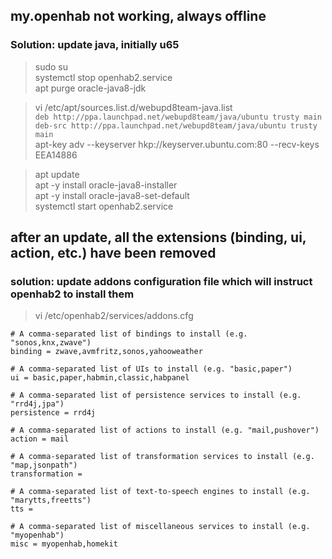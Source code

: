 ## my.openhab not working, always offline
### Solution: update java, initially u65
> sudo su  
> systemctl stop openhab2.service  
> apt purge oracle-java8-jdk  

> vi /etc/apt/sources.list.d/webupd8team-java.list  
`deb http://ppa.launchpad.net/webupd8team/java/ubuntu trusty main`  
`deb-src http://ppa.launchpad.net/webupd8team/java/ubuntu trusty main`  
> apt-key adv --keyserver hkp://keyserver.ubuntu.com:80 --recv-keys EEA14886  

> apt update  
> apt -y install oracle-java8-installer  
> apt -y install oracle-java8-set-default  
> systemctl start openhab2.service

## after an update, all the extensions (binding, ui, action, etc.) have been removed
### solution: update addons configuration file which will instruct openhab2 to install them

> vi /etc/openhab2/services/addons.cfg
```
# A comma-separated list of bindings to install (e.g. "sonos,knx,zwave")
binding = zwave,avmfritz,sonos,yahooweather
```
```
# A comma-separated list of UIs to install (e.g. "basic,paper")
ui = basic,paper,habmin,classic,habpanel
```
```
# A comma-separated list of persistence services to install (e.g. "rrd4j,jpa")
persistence = rrd4j
```
```
# A comma-separated list of actions to install (e.g. "mail,pushover")
action = mail
```
```
# A comma-separated list of transformation services to install (e.g. "map,jsonpath")
transformation =
```
```
# A comma-separated list of text-to-speech engines to install (e.g. "marytts,freetts")
tts =
```
```
# A comma-separated list of miscellaneous services to install (e.g. "myopenhab")
misc = myopenhab,homekit
```
